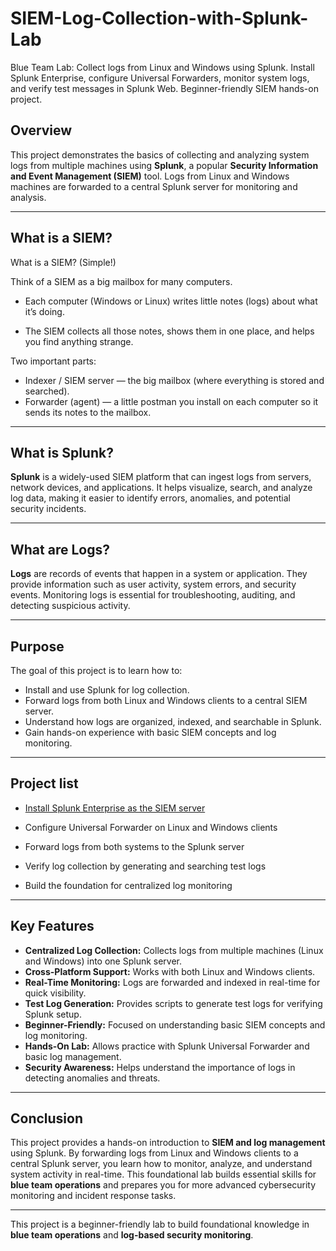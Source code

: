 # SIEM-Log-Collection-with-Splunk-Lab
Blue Team Lab: Collect logs from Linux and Windows using Splunk. Install Splunk Enterprise, configure Universal Forwarders, monitor system logs, and verify test messages in Splunk Web. Beginner-friendly SIEM hands-on project.

## Overview
This project demonstrates the basics of collecting and analyzing system logs from multiple machines using **Splunk**, a popular **Security Information and Event Management (SIEM)** tool. Logs from Linux and Windows machines are forwarded to a central Splunk server for monitoring and analysis.

---

## What is a SIEM?
What is a SIEM? (Simple!)

Think of a SIEM as a big mailbox for many computers.

* Each computer (Windows or Linux) writes little notes (logs) about what it’s doing.

* The SIEM collects all those notes, shows them in one place, and helps you find anything strange.

Two important parts:
* Indexer / SIEM server — the big mailbox (where everything is stored and searched).
* Forwarder (agent) — a little postman you install on each computer so it sends its notes to the mailbox.

---

## What is Splunk?
**Splunk** is a widely-used SIEM platform that can ingest logs from servers, network devices, and applications. It helps visualize, search, and analyze log data, making it easier to identify errors, anomalies, and potential security incidents.

---

## What are Logs?
**Logs** are records of events that happen in a system or application. They provide information such as user activity, system errors, and security events. Monitoring logs is essential for troubleshooting, auditing, and detecting suspicious activity.

---

## Purpose
The goal of this project is to learn how to:
- Install and use Splunk for log collection.
- Forward logs from both Linux and Windows clients to a central SIEM server.
- Understand how logs are organized, indexed, and searchable in Splunk.
- Gain hands-on experience with basic SIEM concepts and log monitoring.

---

## Project list

* [Install Splunk Enterprise as the SIEM server](https://github.com/Mrsoulmaker/BlueTeam-Learning-Series/blob/main/configure-universal-forwarder-linux-windows-clients.md)

* Configure Universal Forwarder on Linux and Windows clients

* Forward logs from both systems to the Splunk server

* Verify log collection by generating and searching test logs

* Build the foundation for centralized log monitoring

---

## **Key Features**

- **Centralized Log Collection:** Collects logs from multiple machines (Linux and Windows) into one Splunk server.
- **Cross-Platform Support:** Works with both Linux and Windows clients.
- **Real-Time Monitoring:** Logs are forwarded and indexed in real-time for quick visibility.
- **Test Log Generation:** Provides scripts to generate test logs for verifying Splunk setup.
- **Beginner-Friendly:** Focused on understanding basic SIEM concepts and log monitoring.
- **Hands-On Lab:** Allows practice with Splunk Universal Forwarder and basic log management.
- **Security Awareness:** Helps understand the importance of logs in detecting anomalies and threats.

--- 

## Conclusion

This project provides a hands-on introduction to **SIEM and log management** using Splunk. By forwarding logs from Linux and Windows clients to a central Splunk server, you learn how to monitor, analyze, and understand system activity in real-time. This foundational lab builds essential skills for **blue team operations** and prepares you for more advanced cybersecurity monitoring and incident response tasks.

---

This project is a beginner-friendly lab to build foundational knowledge in **blue team operations** and **log-based security monitoring**.

